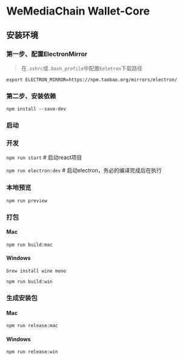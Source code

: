 # WeMediaChain Wallet-Core

## 安装环境
### 第一步、配置ElectronMirror

> 在`.zshrc`或`.bash_profile`中配置`Eeletron`下载路径

`export ELECTRON_MIRROR=https://npm.taobao.org/mirrors/electron/`

### 第二步、安装依赖

`npm install --save-dev`

### 启动

### 开发

`npm run start` # 启动react项目

`npm run electron:dev` # 启动electron，务必的编译完成后在执行

### 本地预览

`npm run preview`

### 打包

#### Mac
`npm run build:mac`

#### Windows
`brew install wine mono`

`npm run build:win`


### 生成安装包

#### Mac

`npm run release:mac`

#### Windows

`npm run release:win`




